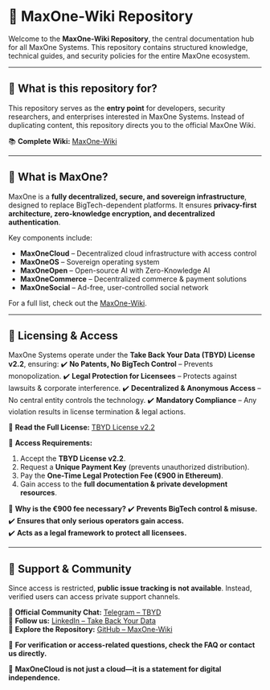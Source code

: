 # 📖 MaxOne-Wiki Repository

Welcome to the **MaxOne-Wiki Repository**, the central documentation hub for all MaxOne Systems. This repository contains structured knowledge, technical guides, and security policies for the entire MaxOne ecosystem.

---

## 🔹 What is this repository for?
This repository serves as the **entry point** for developers, security researchers, and enterprises interested in MaxOne Systems. Instead of duplicating content, this repository directs you to the official MaxOne Wiki.

📚 **Complete Wiki:** [MaxOne-Wiki](https://github.com/TBYD-SAC/MaxOne-Wiki/wiki)

---

## 🚀 What is MaxOne?
MaxOne is a **fully decentralized, secure, and sovereign infrastructure**, designed to replace BigTech-dependent platforms. It ensures **privacy-first architecture, zero-knowledge encryption, and decentralized authentication**.

Key components include:
- **MaxOneCloud** – Decentralized cloud infrastructure with access control
- **MaxOneOS** – Sovereign operating system
- **MaxOneOpen** – Open-source AI with Zero-Knowledge AI
- **MaxOneCommerce** – Decentralized commerce & payment solutions
- **MaxOneSocial** – Ad-free, user-controlled social network

For a full list, check out the [MaxOne-Wiki](https://github.com/TBYD-SAC/MaxOne-Wiki/wiki).

---

## 🔹 Licensing & Access
MaxOne Systems operate under the **Take Back Your Data (TBYD) License v2.2**, ensuring:
✔️ **No Patents, No BigTech Control** – Prevents monopolization.
✔️ **Legal Protection for Licensees** – Protects against lawsuits & corporate interference.
✔️ **Decentralized & Anonymous Access** – No central entity controls the technology.
✔️ **Mandatory Compliance** – Any violation results in license termination & legal actions.

📄 **Read the Full License:** [TBYD License v2.2](https://github.com/TBYD-SAC/MaxOne-Wiki/blob/main/LICENSE.md)

🚨 **Access Requirements:**
1. Accept the **TBYD License v2.2**.
2. Request a **Unique Payment Key** (prevents unauthorized distribution).
3. Pay the **One-Time Legal Protection Fee (€900 in Ethereum)**.
4. Gain access to the **full documentation & private development resources**.

🔐 **Why is the €900 fee necessary?**
✔️ **Prevents BigTech control & misuse.**  
✔️ **Ensures that only serious operators gain access.**  
✔️ **Acts as a legal framework to protect all licensees.**  

---

## 🔹 Support & Community
Since access is restricted, **public issue tracking is not available**. Instead, verified users can access private support channels.

💬 **Official Community Chat:** [Telegram – TBYD](https://t.me/TBYD)  
💼 **Follow us:** [LinkedIn – Take Back Your Data](https://www.linkedin.com/company/105106442/admin/dashboard/)  
📜 **Explore the Repository:** [GitHub – MaxOne-Wiki](https://github.com/TBYD-SAC/MaxOne-Wiki)

📌 **For verification or access-related questions, check the FAQ or contact us directly.**

🚀 **MaxOneCloud is not just a cloud—it is a statement for digital independence.**


